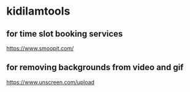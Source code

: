 # kidilamtools


## for time slot booking services
https://www.smoopit.com/
## for removing backgrounds from  video and gif 
https://www.unscreen.com/upload
